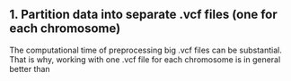## 1. Partition data into separate .vcf files (one for each chromosome)

The computational time of preprocessing big .vcf files can be substantial. That is why, working with one .vcf file for each chromosome is in general better than 